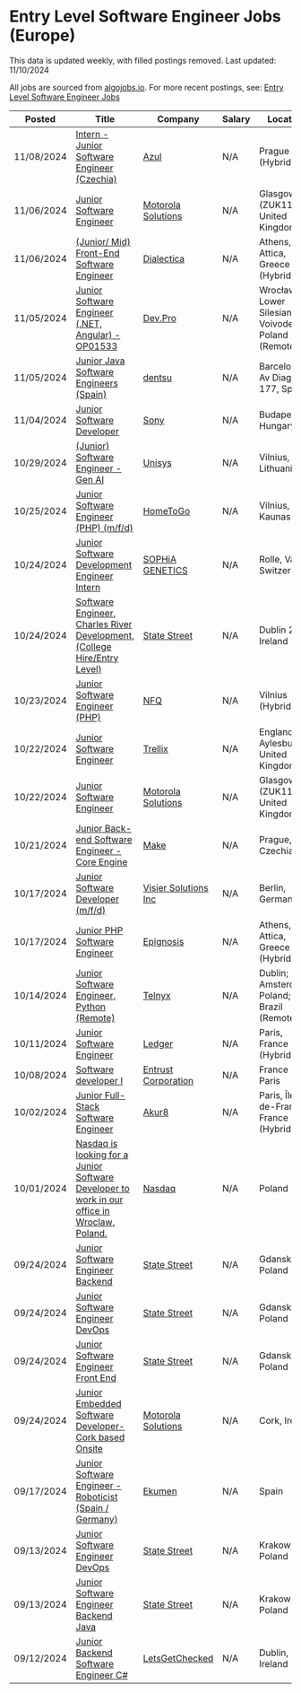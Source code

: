 # Entry Level Software Engineer Jobs (Europe)

This data is updated weekly, with filled postings removed. Last updated: 11/10/2024

All jobs are sourced from [algojobs.io](https://algojobs.io/). For more recent postings, see: [Entry Level Software Engineer Jobs](https://algojobs.io/new-grad-swe)

| Posted | Title | Company | Salary | Location |
| --- | --- | --- | --- | --- |
| 11/08/2024 | [Intern - Junior Software Engineer (Czechia)](https://algojobs.io/jobs/2165392) | [Azul](https://algojobs.io/company/azul/) | N/A | Prague (Hybrid) |
| 11/06/2024 | [Junior Software Engineer](https://algojobs.io/jobs/2152207) | [Motorola Solutions](https://algojobs.io/company/motorolasolutions/) | N/A | Glasgow, UK (ZUK118), United Kingdom |
| 11/06/2024 | [(Junior/ Mid) Front-End Software Engineer](https://algojobs.io/jobs/2146577) | [Dialectica](https://algojobs.io/company/dialectica-global/) | N/A | Athens, Attica, Greece (Hybrid) |
| 11/05/2024 | [Junior Software Engineer (.NET, Angular) - OP01533](https://algojobs.io/jobs/2137681) | [Dev.Pro](https://algojobs.io/company/devpro/) | N/A | Wrocław, Lower Silesian Voivodeship, Poland (Remote) |
| 11/05/2024 | [Junior Java Software Engineers (Spain)](https://algojobs.io/jobs/2144492) | [dentsu](https://algojobs.io/company/dentsuaegis/) | N/A | Barcelona - Av Diagonal 177, Spain |
| 11/04/2024 | [Junior Software Developer](https://algojobs.io/jobs/2134798) | [Sony](https://algojobs.io/company/sonyglobal/) | N/A | Budapest, Hungary |
| 10/29/2024 | [(Junior) Software Engineer - Gen AI](https://algojobs.io/jobs/2096150) | [Unisys](https://algojobs.io/company/unisys/) | N/A | Vilnius, Lithuania |
| 10/25/2024 | [Junior Software Engineer (PHP) (m/f/d)](https://algojobs.io/jobs/2066021) | [HomeToGo](https://algojobs.io/company/hometogo/) | N/A | Vilnius, Kaunas |
| 10/24/2024 | [Junior Software Development Engineer Intern](https://algojobs.io/jobs/2063622) | [SOPHiA GENETICS](https://algojobs.io/company/sophia-genetics/) | N/A | Rolle, Vaud, Switzerland |
| 10/24/2024 | [Software Engineer, Charles River Development, (College Hire/Entry Level)](https://algojobs.io/jobs/2070451) | [State Street](https://algojobs.io/company/statestreet/) | N/A | Dublin 2, Ireland |
| 10/23/2024 | [Junior Software Engineer (PHP)](https://algojobs.io/jobs/2056042) | [NFQ](https://algojobs.io/company/nfq/) | N/A | Vilnius (Hybrid) |
| 10/22/2024 | [Junior Software Engineer](https://algojobs.io/jobs/2051072) | [Trellix](https://algojobs.io/company/trellix/) | N/A | England, Aylesbury, United Kingdom |
| 10/22/2024 | [Junior Software Engineer](https://algojobs.io/jobs/2051653) | [Motorola Solutions](https://algojobs.io/company/motorolasolutions/) | N/A | Glasgow, UK (ZUK118), United Kingdom |
| 10/21/2024 | [Junior Back-end Software Engineer - Core Engine](https://algojobs.io/jobs/2036803) | [Make](https://algojobs.io/company/make/) | N/A | Prague, Czechia |
| 10/17/2024 | [Junior Software Developer (m/f/d)](https://algojobs.io/jobs/2017381) | [Visier Solutions Inc](https://algojobs.io/company/visiersolutionsinc/) | N/A | Berlin, Germany |
| 10/17/2024 | [Junior PHP Software Engineer](https://algojobs.io/jobs/2024752) | [Epignosis](https://algojobs.io/company/epignosis/) | N/A | Athens, Attica, Greece (Hybrid) |
| 10/14/2024 | [Junior Software Engineer, Python (Remote)](https://algojobs.io/jobs/1989691) | [Telnyx](https://algojobs.io/company/telnyx54/) | N/A | Dublin; Amsterdam; Poland; Brazil (Remote) |
| 10/11/2024 | [Junior Software Engineer](https://algojobs.io/jobs/1979477) | [Ledger](https://algojobs.io/company/ledger/) | N/A | Paris, France (Hybrid) |
| 10/08/2024 | [Software developer I](https://algojobs.io/jobs/1957947) | [Entrust Corporation](https://algojobs.io/company/entrust/) | N/A | France - Paris |
| 10/02/2024 | [Junior Full-Stack Software Engineer](https://algojobs.io/jobs/1903392) | [Akur8](https://algojobs.io/company/akur8/) | N/A | Paris, Île-de-France, France (Hybrid) |
| 10/01/2024 | [Nasdaq is looking for a Junior Software Developer to work in our office in Wroclaw, Poland.](https://algojobs.io/jobs/1898474) | [Nasdaq](https://algojobs.io/company/nasdaq/) | N/A | Poland |
| 09/24/2024 | [Junior Software Engineer Backend](https://algojobs.io/jobs/1852578) | [State Street](https://algojobs.io/company/statestreet/) | N/A | Gdansk, Poland |
| 09/24/2024 | [Junior Software Engineer DevOps](https://algojobs.io/jobs/1852582) | [State Street](https://algojobs.io/company/statestreet/) | N/A | Gdansk, Poland |
| 09/24/2024 | [Junior Software Engineer Front End](https://algojobs.io/jobs/1852583) | [State Street](https://algojobs.io/company/statestreet/) | N/A | Gdansk, Poland |
| 09/24/2024 | [Junior Embedded Software Developer- Cork based Onsite](https://algojobs.io/jobs/1852258) | [Motorola Solutions](https://algojobs.io/company/motorolasolutions/) | N/A | Cork, Ireland |
| 09/17/2024 | [Junior Software Engineer - Roboticist (Spain / Germany)](https://algojobs.io/jobs/1801475) | [Ekumen](https://algojobs.io/company/ekumenlabs/) | N/A | Spain |
| 09/13/2024 | [Junior Software Engineer DevOps](https://algojobs.io/jobs/1785045) | [State Street](https://algojobs.io/company/statestreet/) | N/A | Krakow, Poland |
| 09/13/2024 | [Junior Software Engineer Backend Java](https://algojobs.io/jobs/1785048) | [State Street](https://algojobs.io/company/statestreet/) | N/A | Krakow, Poland |
| 09/12/2024 | [Junior Backend Software Engineer C#](https://algojobs.io/jobs/1771174) | [LetsGetChecked](https://algojobs.io/company/letsgetchecked/) | N/A | Dublin, Ireland |